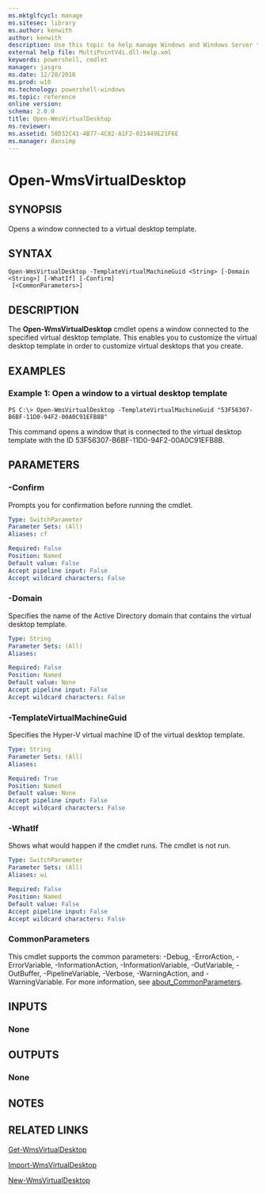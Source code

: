 ```yaml
---
ms.mktglfcycl: manage
ms.sitesec: library
ms.author: kenwith
author: kenwith
description: Use this topic to help manage Windows and Windows Server technologies with Windows PowerShell.
external help file: MultiPointVdi.dll-Help.xml
keywords: powershell, cmdlet
manager: jasgro
ms.date: 12/20/2016
ms.prod: w10
ms.technology: powershell-windows
ms.topic: reference
online version: 
schema: 2.0.0
title: Open-WmsVirtualDesktop
ms.reviewer:
ms.assetid: 58D32C41-4B77-4C82-A1F2-021449E21F6E
ms.manager: dansimp
---
```


# Open-WmsVirtualDesktop

## SYNOPSIS
Opens a window connected to a virtual desktop template.

## SYNTAX

```
Open-WmsVirtualDesktop -TemplateVirtualMachineGuid <String> [-Domain <String>] [-WhatIf] [-Confirm]
 [<CommonParameters>]
```

## DESCRIPTION
The **Open-WmsVirtualDesktop** cmdlet opens a window connected to the specified virtual desktop template.
This enables you to customize the virtual desktop template in order to customize virtual desktops that you create.

## EXAMPLES

### Example 1: Open a window to a virtual desktop template
```
PS C:\> Open-WmsVirtualDesktop -TemplateVirtualMachineGuid "53F56307-B6BF-11D0-94F2-00A0C91EFB8B"
```

This command opens a window that is connected to the virtual desktop template with the ID 53F56307-B6BF-11D0-94F2-00A0C91EFB8B.

## PARAMETERS

### -Confirm
Prompts you for confirmation before running the cmdlet.

```yaml
Type: SwitchParameter
Parameter Sets: (All)
Aliases: cf

Required: False
Position: Named
Default value: False
Accept pipeline input: False
Accept wildcard characters: False
```

### -Domain
Specifies the name of the Active Directory domain that contains the virtual desktop template.

```yaml
Type: String
Parameter Sets: (All)
Aliases: 

Required: False
Position: Named
Default value: None
Accept pipeline input: False
Accept wildcard characters: False
```

### -TemplateVirtualMachineGuid
Specifies the Hyper-V virtual machine ID of the virtual desktop template.

```yaml
Type: String
Parameter Sets: (All)
Aliases: 

Required: True
Position: Named
Default value: None
Accept pipeline input: False
Accept wildcard characters: False
```

### -WhatIf
Shows what would happen if the cmdlet runs.
The cmdlet is not run.

```yaml
Type: SwitchParameter
Parameter Sets: (All)
Aliases: wi

Required: False
Position: Named
Default value: False
Accept pipeline input: False
Accept wildcard characters: False
```

### CommonParameters
This cmdlet supports the common parameters: -Debug, -ErrorAction, -ErrorVariable, -InformationAction, -InformationVariable, -OutVariable, -OutBuffer, -PipelineVariable, -Verbose, -WarningAction, and -WarningVariable. For more information, see [about_CommonParameters](http://go.microsoft.com/fwlink/?LinkID=113216).

## INPUTS

### None

## OUTPUTS

### None

## NOTES

## RELATED LINKS

[Get-WmsVirtualDesktop](./Get-WmsVirtualDesktop.md)

[Import-WmsVirtualDesktop](./Import-WmsVirtualDesktop.md)

[New-WmsVirtualDesktop](./New-WmsVirtualDesktop.md)

